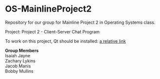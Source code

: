 # OS-MainlineProject2
Repository for our group for Mainline Project 2 in Operating Systems class.

Project: Project 2 - Client-Server Chat Program

To work on this project, Qt should be installed: [a relative link](Qt_install_instructions.md)

**Group Members**<br/>
Isaiah Jayne<br/>
Zachary Lykins<br/>
Jacob Manis<br/>
Bobby Mullins
